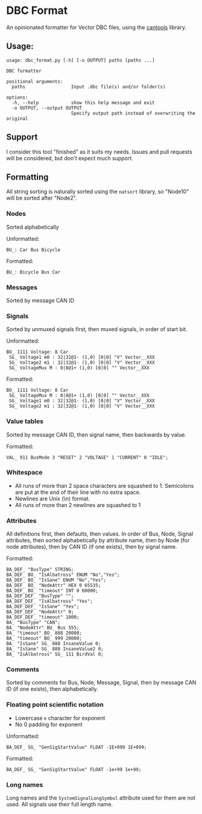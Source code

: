 # DBC Format

An opinionated formatter for Vector DBC files, using the
[cantools](https://github.com/cantools/cantools/) library.

## Usage:
```
usage: dbc_format.py [-h] [-o OUTPUT] paths [paths ...]

DBC formatter

positional arguments:
  paths                 Input .dbc file(s) and/or folder(s)

options:
  -h, --help            show this help message and exit
  -o OUTPUT, --output OUTPUT
                        Specify output path instead of overwriting the original
```

## Support
I consider this tool "finished" as it suits my needs. Issues and pull requests
will be considered, but don't expect much support.

## Formatting

All string sorting is naturally sorted using the `natsort` library, so "Node10"
will be sorted after "Node2".

### Nodes
Sorted alphabetically

Unformatted:
```dbc
BU_: Car Bus Bicycle
```

Formatted:
```dbc
BU_: Bicycle Bus Car
```

### Messages
Sorted by message CAN ID

### Signals
Sorted by unmuxed signals first, then muxed signals, in order of start bit.

Unformatted:
```dbc
BO_ 1111 Voltage: 8 Car
 SG_ Voltage1 m0 : 32|32@1- (1,0) [0|0] "V" Vector__XXX
 SG_ Voltage2 m1 : 32|32@1- (1,0) [0|0] "V" Vector__XXX
 SG_ VoltageMux M : 0|8@1+ (1,0) [0|0] "" Vector__XXX
```

Formatted:
```dbc
BO_ 1111 Voltage: 8 Car
 SG_ VoltageMux M : 0|8@1+ (1,0) [0|0] "" Vector__XXX
 SG_ Voltage1 m0 : 32|32@1- (1,0) [0|0] "V" Vector__XXX
 SG_ Voltage2 m1 : 32|32@1- (1,0) [0|0] "V" Vector__XXX
```

### Value tables
Sorted by message CAN ID, then signal name, then backwards by value.

Formatted:
```dbc
VAL_ 911 BusMode 3 "RESET" 2 "VOLTAGE" 1 "CURRENT" 0 "IDLE";
```

### Whitespace
* All runs of more than 2 space characters are squashed to 1. Semicolons are put
at the end of their line with no extra space.
* Newlines are Unix (\\n) format.
* All runs of more than 2 newlines are squashed to 1

### Attributes
All definitions first, then defaults, then values. In order of Bus, Node, Signal
attributes, then sorted alphabetically by attribute name, then by Node (for node
attributes), then by CAN ID (if one exists), then by signal name.

Formatted:
```dbc
BA_DEF_ "BusType" STRING;
BA_DEF_ BO_ "IsAlbatross" ENUM "No","Yes";
BA_DEF_ BO_ "IsSane" ENUM "No","Yes";
BA_DEF_ BO_ "NodeAttr" HEX 0 65535;
BA_DEF_ BO_ "timeout" INT 0 60000;
BA_DEF_DEF_ "BusType" "";
BA_DEF_DEF_ "IsAlbatross" "Yes";
BA_DEF_DEF_ "IsSane" "Yes";
BA_DEF_DEF_ "NodeAttr" 0;
BA_DEF_DEF_ "timeout" 1000;
BA_ "BusType" "CAN";
BA_ "NodeAttr" BU_ Bus 555;
BA_ "timeout" BO_ 888 20000;
BA_ "timeout" BO_ 999 20000;
BA_ "IsSane" SG_ 888 InsaneValue 0;
BA_ "IsSane" SG_ 888 InsaneValue2 0;
BA_ "IsAlbatross" SG_ 111 BirdVal 0;
```

### Comments
Sorted by comments for Bus, Node, Message, Signal, then by message CAN
ID (if one exists), then alphabetically.

### Floating point scientific notation
* Lowercase `e` character for exponent
* No 0 padding for exponent

Unformatted:
```dbc
BA_DEF_ SG_ "GenSigStartValue" FLOAT -1E+099 1E+099;
```

Formatted:
```dbc
BA_DEF_ SG_ "GenSigStartValue" FLOAT -1e+99 1e+99;
```

### Long names
Long names and the `SystemSignalLongSymbol` attribute used for them are not
used. All signals use their full length name.
